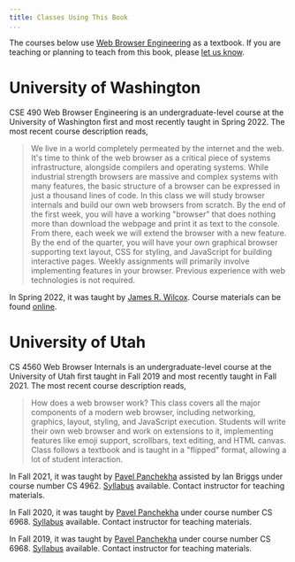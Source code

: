 ```yaml
---
title: Classes Using This Book
...
```


The courses below use [Web Browser Engineering](index.md) as a
textbook. If you are teaching or planning to teach from this book,
please [let us know][contact].

[contact]: mailto:author@browser.engineering

# University of Washington

CSE 490 Web Browser Engineering is an undergraduate-level course at
the University of Washington first and most recently taught in
Spring 2022. The most recent course description reads,

> We live in a world completely permeated by the internet and the web.
> It's time to think of the web browser as a critical piece of systems
> infrastructure, alongside compilers and operating systems. While
> industrial strength browsers are massive and complex systems with
> many features, the basic structure of a browser can be expressed in
> just a thousand lines of code. In this class we will study browser
> internals and build our own web browsers from scratch. By the end of
> the first week, you will have a working "browser" that does nothing
> more than download the webpage and print it as text to the console.
> From there, each week we will extend the browser with a new feature.
> By the end of the quarter, you will have your own graphical browser
> supporting text layout, CSS for styling, and JavaScript for building
> interactive pages. Weekly assignments will primarily involve
> implementing features in your browser. Previous experience with web
> technologies is not required.

In Spring 2022, it was taught by [James R. Wilcox](https://jamesrwilcox.com).
Course materials can be found [online](https://courses.cs.washington.edu/courses/cse490x/22sp/).

# University of Utah

CS 4560 Web Browser Internals is an undergraduate-level course at the
University of Utah first taught in Fall 2019 and most recently taught
in Fall 2021. The most recent course description reads,

> How does a web browser work? This class covers all the major
> components of a modern web browser, including networking, graphics,
> layout, styling, and JavaScript execution. Students will write their
> own web browser and work on extensions to it, implementing features
> like emoji support, scrollbars, text editing, and HTML canvas. Class
> follows a textbook and is taught in a "flipped" format, allowing a
> lot of student interaction.

In Fall 2021, it was taught by [Pavel
Panchekha](https://pavpanchekha.com) assisted by Ian Briggs under
course number CS 4962.
[Syllabus](https://pavpanchekha.com/teach/wbe-fa21-syllabus.pdf)
available. Contact instructor for teaching materials.

In Fall 2020, it was taught by [Pavel
Panchekha](https://pavpanchekha.com) under course number CS 6968.
[Syllabus](https://pavpanchekha.com/teach/wbe-fa20-syllabus.pdf)
available. Contact instructor for teaching materials.

In Fall 2019, it was taught by [Pavel
Panchekha](https://pavpanchekha.com) under course number CS 6968.
[Syllabus](https://pavpanchekha.com/teach/wbe-fa19-syllabus.pdf)
available. Contact instructor for teaching materials.
